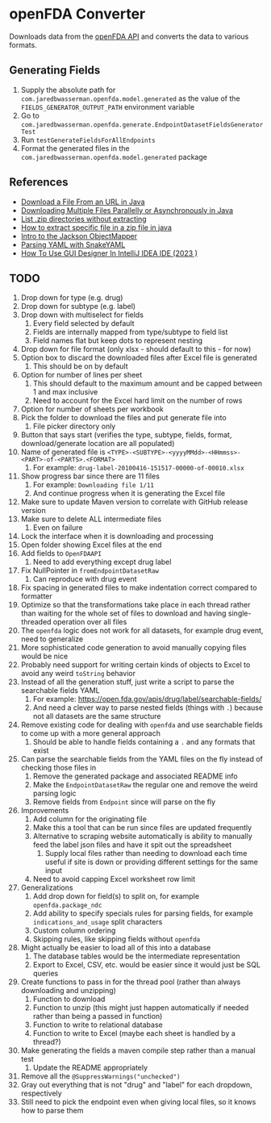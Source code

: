 # openFDA Converter

Downloads data from the [openFDA API](https://api.fda.gov/download.json) and converts the data to various formats.

## Generating Fields

1. Supply the absolute path for `com.jaredbwasserman.openfda.model.generated` as the value of
   the `FIELDS_GENERATOR_OUTPUT_PATH` environment variable
2. Go to `com.jaredbwasserman.openfda.generate.EndpointDatasetFieldsGeneratorTest`
3. Run `testGenerateFieldsForAllEndpoints`
4. Format the generated files in the `com.jaredbwasserman.openfda.model.generated` package

## References

* [Download a File From an URL in Java](https://www.baeldung.com/java-download-file)
* [Downloading Multiple Files Parallelly or Asynchronously in Java](https://stackoverflow.com/questions/33075208/downloading-multiple-files-parallelly-or-asynchronously-in-java)
* [List .zip directories without extracting](https://stackoverflow.com/questions/11468163/list-zip-directories-without-extracting)
* [How to extract specific file in a zip file in java](https://stackoverflow.com/questions/32179094/how-to-extract-specific-file-in-a-zip-file-in-java)
* [Intro to the Jackson ObjectMapper](https://www.baeldung.com/jackson-object-mapper-tutorial)
* [Parsing YAML with SnakeYAML](https://www.baeldung.com/java-snake-yaml)
* [How To Use GUI Designer In IntelliJ IDEA IDE (2023 )](https://www.youtube.com/watch?v=whF_Qm1epQ8)

## TODO

1. Drop down for type (e.g. drug)
2. Drop down for subtype (e.g. label)
3. Drop down with multiselect for fields
    1. Every field selected by default
    2. Fields are internally mapped from type/subtype to field list
    3. Field names flat but keep dots to represent nesting
4. Drop down for file format (only xlsx - should default to this - for now)
5. Option box to discard the downloaded files after Excel file is generated
    1. This should be on by default
6. Option for number of lines per sheet
    1. This should default to the maximum amount and be capped between 1 and max inclusive
    2. Need to account for the Excel hard limit on the number of rows
7. Option for number of sheets per workbook
8. Pick the folder to download the files and put generate file into
    1. File picker directory only
9. Button that says start (verifies the type, subtype, fields, format, download/generate location are all populated)
10. Name of generated file is `<TYPE>-<SUBTYPE>-<yyyyMMdd>-<HHmmss>-<PART>-of-<PARTS>.<FORMAT>`
    1. For example: `drug-label-20100416-151517-00000-of-00010.xlsx`
11. Show progress bar since there are 11 files
    1. For example: `Downloading file 1/11`
    2. And continue progress when it is generating the Excel file
12. Make sure to update Maven version to correlate with GitHub release version
13. Make sure to delete ALL intermediate files
    1. Even on failure
14. Lock the interface when it is downloading and processing
15. Open folder showing Excel files at the end
16. Add fields to `OpenFDAAPI`
    1. Need to add everything except drug label
17. Fix NullPointer in `fromEndpointDatasetRaw`
    1. Can reproduce with drug event
18. Fix spacing in generated files to make indentation correct compared to formatter
19. Optimize so that the transformations take place in each thread rather than waiting for the whole set of files to
    download and having single-threaded operation over all files
20. The `openfda` logic does not work for all datasets, for example drug event, need to generalize
21. More sophisticated code generation to avoid manually copying files would be nice
22. Probably need support for writing certain kinds of objects to Excel to avoid any weird `toString` behavior
23. Instead of all the generation stuff, just write a script to parse the searchable fields YAML
    1. For example: https://open.fda.gov/apis/drug/label/searchable-fields/
    2. And need a clever way to parse nested fields (things with `.`) because not all datasets are the same structure
24. Remove existing code for dealing with `openfda` and use searchable fields to come up with a more general approach
    1. Should be able to handle fields containing a `.` and any formats that exist
25. Can parse the searchable fields from the YAML files on the fly instead of checking those files in
    1. Remove the generated package and associated README info
    2. Make the `EndpointDatasetRaw` the regular one and remove the weird parsing logic
    3. Remove fields from `Endpoint` since will parse on the fly
26. Improvements
    1. Add column for the originating file
    2. Make this a tool that can be run since files are updated frequently
    3. Alternative to scraping website automatically is ability to manually feed the label json files and have it spit
       out the spreadsheet
        1. Supply local files rather than needing to download each time useful if site is down or providing different
           settings for the same input
    4. Need to avoid capping Excel worksheet row limit
27. Generalizations
    1. Add drop down for field(s) to split on, for example `openfda.package_ndc`
    2. Add ability to specify specials rules for parsing fields, for example `indications_and_usage` split characters
    3. Custom column ordering
    4. Skipping rules, like skipping fields without `openfda`
28. Might actually be easier to load all of this into a database
    1. The database tables would be the intermediate representation
    2. Export to Excel, CSV, etc. would be easier since it would just be SQL queries
29. Create functions to pass in for the thread pool (rather than always downloading and unzipping)
    1. Function to download
    2. Function to unzip (this might just happen automatically if needed rather than being a passed in function)
    3. Function to write to relational database
    4. Function to write to Excel (maybe each sheet is handled by a thread?)
30. Make generating the fields a maven compile step rather than a manual test
    1. Update the README appropriately
31. Remove all the `@SuppressWarnings("unchecked")`
32. Gray out everything that is not "drug" and "label" for each dropdown, respectively
33. Still need to pick the endpoint even when giving local files, so it knows how to parse them

